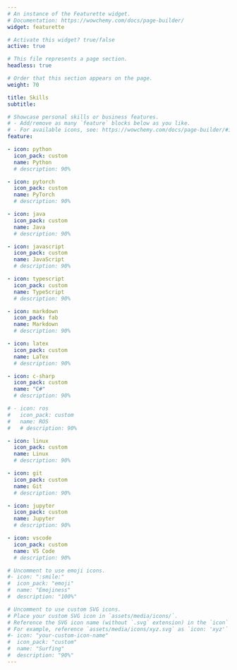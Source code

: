```yaml
---
# An instance of the Featurette widget.
# Documentation: https://wowchemy.com/docs/page-builder/
widget: featurette

# Activate this widget? true/false
active: true

# This file represents a page section.
headless: true

# Order that this section appears on the page.
weight: 70

title: Skills
subtitle: 

# Showcase personal skills or business features.
# - Add/remove as many `feature` blocks below as you like.
# - For available icons, see: https://wowchemy.com/docs/page-builder/#icons
feature:

- icon: python
  icon_pack: custom
  name: Python
  # description: 90%

- icon: pytorch
  icon_pack: custom
  name: PyTorch
  # description: 90%

- icon: java
  icon_pack: custom
  name: Java
  # description: 90%

- icon: javascript
  icon_pack: custom
  name: JavaScript
  # description: 90%

- icon: typescript
  icon_pack: custom
  name: TypeScript
  # description: 90%

- icon: markdown
  icon_pack: fab
  name: Markdown
  # description: 90%

- icon: latex
  icon_pack: custom
  name: LaTex
  # description: 90%

- icon: c-sharp
  icon_pack: custom
  name: "C#"
  # description: 90%

# - icon: ros
#   icon_pack: custom
#   name: ROS
#   # description: 90%

- icon: linux
  icon_pack: custom
  name: Linux
  # description: 90%

- icon: git
  icon_pack: custom
  name: Git
  # description: 90%

- icon: jupyter
  icon_pack: custom
  name: Jupyter
  # description: 90%

- icon: vscode
  icon_pack: custom
  name: VS Code
  # description: 90%

# Uncomment to use emoji icons.
#- icon: ":smile:"
#  icon_pack: "emoji"
#  name: "Emojiness"
#  description: "100%"  

# Uncomment to use custom SVG icons.
# Place your custom SVG icon in `assets/media/icons/`.
# Reference the SVG icon name (without `.svg` extension) in the `icon` field.
# For example, reference `assets/media/icons/xyz.svg` as `icon: 'xyz'`
#- icon: "your-custom-icon-name"
#  icon_pack: "custom"
#  name: "Surfing"
#  description: "90%"
---
```

